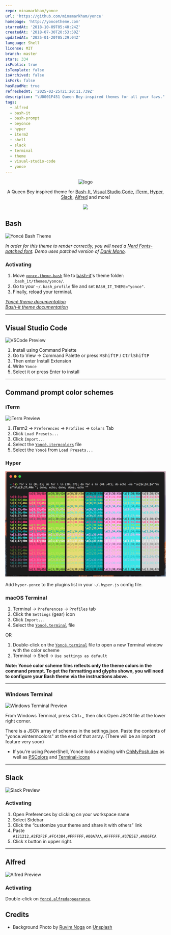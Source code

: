 ```yaml
---
repo: minamarkham/yonce
url: 'https://github.com/minamarkham/yonce'
homepage: 'http://yoncetheme.com'
starredAt: '2018-10-09T05:40:24Z'
createdAt: '2018-07-30T20:53:50Z'
updatedAt: '2025-01-20T05:29:04Z'
language: Shell
license: MIT
branch: master
stars: 334
isPublic: true
isTemplate: false
isArchived: false
isFork: false
hasReadMe: true
refreshedAt: '2025-02-25T21:20:11.739Z'
description: "\U0001F451 Queen Bey-inspired themes for all your favs."
tags:
  - alfred
  - bash-it
  - bash-prompt
  - beyonce
  - hyper
  - iterm2
  - shell
  - slack
  - terminal
  - theme
  - visual-studio-code
  - yonce
---
```


<div align="center" style="text-align: center;">

![logo](./assets/logo.png)

A Queen Bey inspired theme for [Bash-It](https://github.com/Bash-it/bash-it), [Visual Studio Code](http://code.visualstudio.com/), [iTerm](http://www.iterm2.com/), [Hyper](https://hyper.is/), [Slack](http://slack.com/), [Alfred](https://alfredapp.com) and more!

<a href="https://www.patreon.com/minamarkham"><img src="https://c5.patreon.com/external/logo/become_a_patron_button@2x.png" width="160"></a>

</div>

## Bash
![Yoncé Bash Theme](./assets/bash.gif)

_In order for this theme to render correctly, you will need a [Nerd Fonts-patched font](https://github.com/ryanoasis/nerd-fonts). Demo uses patched version of [Dank Mono](http://dank.sh)._

### Activating

1. Move [`yonce.theme.bash`](yonce.theme.bash) file to [bash-it](https://github.com/Bash-it/bash-it)'s theme folder: `.bash_it/themes/yonce/`.
2. Go to your `~/.bash_profile` file and set `BASH_IT_THEME="yonce"`.
3. Finally, reload your terminal.

_[Yoncé theme documentation](prompt.md)_  
_[Bash-it theme documentation](https://github.com/Bash-it/bash-it#themes)_

---

## Visual Studio Code
![VSCode Preview](./assets/vscode.jpg)

1. Install using Command Palette
2. Go to View -> Command Palette or press <kbd>⌘</kbd><kbd>Shift</kbd><kbd>P</kbd> / <kbd>Ctrl</kbd><kbd>Shift</kbd><kbd>P</kbd>
3. Then enter Install Extension
4. Write `Yonce`
5. Select it or press Enter to install

---

## Command prompt color schemes

### iTerm

![iTerm Preview](./assets/iterm.jpg)

1. iTerm2 → `Preferences` → `Profiles` → `Colors` Tab
2. Click `Load Presets...`
3. Click `Import...`
4. Select the [`Yoncé.itermcolors`](Yoncé.itermcolors) file
5. Select the `Yoncé` from `Load Presets...`

### Hyper

![Hyper Preview](https://raw.githubusercontent.com/WheresAlice/hyper-yonce/master/screenshot.png)

Add `hyper-yonce` to the plugins list in your `~/.hyper.js` config file.

### macOS Terminal

1. Terminal → `Preferences` → `Profiles` tab
2. Click the `Settings` (gear) icon
3. Click `Import...`
4. Select the [`Yoncé.terminal`](Yoncé.terminal) file

OR

1. Double-click on the [`Yoncé.terminal`](Yoncé.terminal) file to open a new Terminal window with the color scheme
2. Terminal → Shell → `Use settings as default`

**Note: Yoncé color scheme files reflects only the theme colors in the command prompt. To get the formatting and glyphs shown, you will need to configure your Bash theme via the instructions above.**

---

### Windows Terminal

![Windows Terminal Preview](./assets/winterm.jpg)

From Windows Terminal, press Ctrl+,, then click Open JSON file at the lower right corner.

There is a JSON array of schemes in the settings.json. Paste the contents of "yonce.wintermcolors" at the end of that array. (There will be an import feature very soon)

* If you're using PowerShell, Yoncé looks amazing with [OhMyPosh.dev](http://www.OhMyPosh.dev) as well as [PSColors](https://www.hanselman.com/blog/you-should-be-customizing-your-powershell-prompt-with-psreadline) and [Terminal-Icons](https://www.hanselman.com/blog/take-your-windows-terminal-and-powershell-to-the-next-level-with-terminal-icons)

---



## Slack

![Slack Preview](./assets/slack.jpg)

### Activating

1. Open Preferences by clicking on your workspace name
2. Select Sidebar
3. Click the “customize your theme and share it with others” link
4. Paste `#121212,#2F2F2F,#FC4384,#FFFFFF,#00A7AA,#FFFFFF,#37E5E7,#A06FCA`
5. Click `X` button in upper right.

---

## Alfred

![Alfred Preview](./assets/alfred.jpg)

### Activating

Double-click on [`Yoncé.alfredappearance`](Yoncé.alfredappearance).

## Credits

* Background Photo by [Ruvim Noga](https://unsplash.com/photos/pazM9TQJ2Ck) on [Unsplash](https://unsplash.com/@ruvimnogaphoto)
